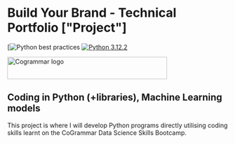 # Build Your Brand - Technical Portfolio ["Project"]

[![Python best practices](https://img.shields.io/badge/Python%20best%20practices-green)
[![Python 3.12.2](https://img.shields.io/badge/python-3670A0?style=for-the-badge&logo=python&logoColor=ffdd54)](https://www.python.org/downloads/release/python-3122/)

<a href="https://skills.cogrammar.com/">
    <img src="https://d9hhrg4mnvzow.cloudfront.net/skills.cogrammar.com/e435ffee-logo-3_10a401f000000000000028.png"
         alt="Cogrammar logo" title="Cogrammar" height="51" width="364" />
</a>

## Coding in Python (+libraries), Machine Learning models

This project is where I will develop Python programs directly utilising coding skills learnt on the CoGrammar Data Science Skills Bootcamp.